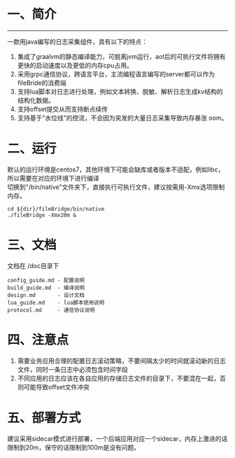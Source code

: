 # 一、简介

---

一款用java编写的日志采集组件，具有以下的特点：

1. 集成了graalvm的静态编译能力，可脱离jvm运行，aot后的可执行文件将拥有更快的启动速度以及更低的内存cpu占用。
2. 采用grpc通信协议，跨语言平台，主流编程语言编写的server都可以作为fileBride的消费端
3. 支持lua脚本对日志进行处理，例如文本转换、脱敏、解析日志生成kv结构的结构化数据。
4. 支持offset提交从而支持断点续传
5. 支持基于"水位线"的控流，不会因为突发的大量日志采集导致内存暴涨 oom。


# 二、运行

默认的运行环境是centos7，其他环境下可能会缺库或者版本不适配，例如libc，所以需要在对应的环境下进行编译<br>
切换到"/bin/native"文件夹下，直接执行可执行文件，建议按需用-Xmx选项限制内存。


```shell
cd ${dir}/fileBridge/bin/native
./fileBridge -Xmx20m &
```


# 三、文档

文档在 /doc目录下

```text
config_guide.md - 配置说明
build_guide.md  - 编译说明
design.md       - 设计文档
lua_guide.md    - lua脚本使用说明
protocol.md     - 通信协议说明
```
# 四、注意点
1. 需要业务应用合理的配置日志滚动策略，不要间隔太少的时间就滚动新的日志文件，同时一条日志中必须包含时间字段
2. 不同应用的日志应该在各自应用的存储日志文件的目录下，不要混在一起，否则可能导致offset文件冲突

# 五、部署方式
建议采用sidecar模式进行部署，一个后端应用对应一个sidecar，内存上激进的话限制到20m，保守的话限制到100m是没有问题。